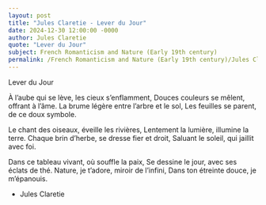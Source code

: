 ```yaml
---
layout: post
title: "Jules Claretie - Lever du Jour"
date: 2024-12-30 12:00:00 -0000
author: Jules Claretie
quote: "Lever du Jour"
subject: French Romanticism and Nature (Early 19th century)
permalink: /French Romanticism and Nature (Early 19th century)/Jules Claretie/Jules Claretie - Lever du Jour
---
```


Lever du Jour

À l’aube qui se lève, les cieux s’enflamment,
Douces couleurs se mêlent, offrant à l’âme.
La brume légère entre l’arbre et le sol,
Les feuilles se parent, de ce doux symbole.

Le chant des oiseaux, éveille les rivières,
Lentement la lumière, illumine la terre.
Chaque brin d’herbe, se dresse fier et droit,
Saluant le soleil, qui jaillit avec foi.

Dans ce tableau vivant, où souffle la paix,
Se dessine le jour, avec ses éclats de thé.
Nature, je t’adore, miroir de l’infini,
Dans ton étreinte douce, je m’épanouis.

- Jules Claretie
